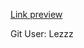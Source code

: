 [Link preview](https://stackblitz.com/edit/vitejs-vite-88gw4c?embed=1&file=src%2Flanding-page%2Fcomponents%2FCookieConsentBanner.tsx&view=preview)

Git User: Lezzz
